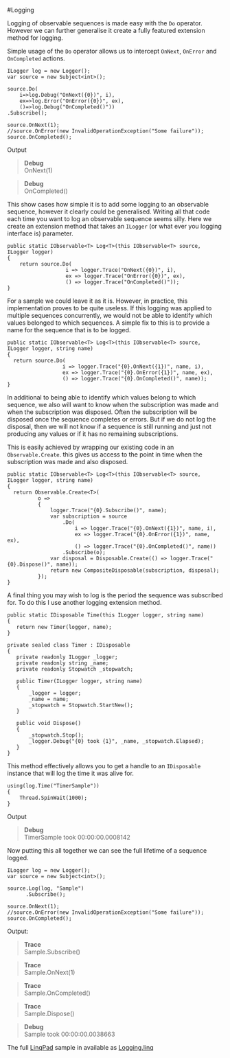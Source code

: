 #Logging

Logging of observable sequences is made easy with the `Do` operator. 
However we can further generalise it create a fully featured extension method for logging.

Simple usage of the `Do` operator allows us to intercept `OnNext`, `OnError` and `OnCompleted` actions.

	ILogger log = new Logger();
	var source = new Subject<int>();
	
	source.Do(
		i=>log.Debug("OnNext({0})", i),
		ex=>log.Error("OnError({0})", ex),
		()=>log.Debug("OnCompleted()"))
	.Subscribe();
	
	source.OnNext(1);
	//source.OnError(new InvalidOperationException("Some failure"));
	source.OnCompleted();

Output

> **Debug**  
> OnNext(1) 

> **Debug**  
> OnCompleted() 

This show cases how simple it is to add some logging to an observable sequence, however it clearly could be generalised.
Writing all that code each time you want to log an observable sequence seems silly. 
Here we create an extension method that takes an `ILogger` (or what ever you logging interface is) parameter.


	public static IObservable<T> Log<T>(this IObservable<T> source, ILogger logger)
	{
		return source.Do(
	                   i => logger.Trace("OnNext({0})", i),
	                   ex => logger.Trace("OnError({0})", ex),
	                   () => logger.Trace("OnCompleted()"));
	}

For a sample we could leave it as it is. 
However, in practice, this implementation proves to be quite useless.
If this logging was applied to multiple sequences concurrently, we would not be able to identify which values belonged to which sequences.
A simple fix to this is to provide a name for the sequence that is to be logged.


	public static IObservable<T> Log<T>(this IObservable<T> source, ILogger logger, string name)
	{
	  return source.Do(
                      i => logger.Trace("{0}.OnNext({1})", name, i),
                      ex => logger.Trace("{0}.OnError({1})", name, ex),
                      () => logger.Trace("{0}.OnCompleted()", name));
	}


In additional to being able to identify which values belong to which sequence, we also will want to know when the subscription was made and when the subscription was disposed.
Often the subscription will be disposed once the sequence completes or errors.
But if we do not log the disposal, then we will not know if a sequence is still running and just not producing any values or if it has no remaining subscriptions.

This is easily achieved by wrapping our existing code in an `Observable.Create`. this gives us access to the point in time when the subscription was made and also disposed.


	public static IObservable<T> Log<T>(this IObservable<T> source, ILogger logger, string name)
	{
	  return Observable.Create<T>(
	          o =>
	          {
	              logger.Trace("{0}.Subscribe()", name);
	              var subscription = source
	                  .Do(
	                      i => logger.Trace("{0}.OnNext({1})", name, i),
	                      ex => logger.Trace("{0}.OnError({1})", name, ex),
	                      () => logger.Trace("{0}.OnCompleted()", name))
	                  .Subscribe(o);
	              var disposal = Disposable.Create(() => logger.Trace("{0}.Dispose()", name));
	              return new CompositeDisposable(subscription, disposal);
	          });
	}

A final thing you may wish to log is the period the sequence was subscribed for.
To do this I use another logging extension method.

	public static IDisposable Time(this ILogger logger, string name)
	{
	   return new Timer(logger, name);
	}
	
	private sealed class Timer : IDisposable
	{
	   private readonly ILogger _logger;
	   private readonly string _name;
	   private readonly Stopwatch _stopwatch;
	
	   public Timer(ILogger logger, string name)
	   {
	       _logger = logger;
	       _name = name;
	       _stopwatch = Stopwatch.StartNew();
	   }
	
	   public void Dispose()
	   {
	       _stopwatch.Stop();
	       _logger.Debug("{0} took {1}", _name, _stopwatch.Elapsed);
	   }
	}

This method effectively allows you to get a handle to an `IDisposable` instance that will log the time it was alive for.

	using(log.Time("TimerSample"))
	{
		Thread.SpinWait(1000);
	}

Output
 
> **Debug**  
> TimerSample took 00:00:00.0008142 

Now putting this all together we can see the full lifetime of a sequence logged.

	ILogger log = new Logger();
	var source = new Subject<int>();
	
	source.Log(log, "Sample")
		  .Subscribe();
	
	source.OnNext(1);
	//source.OnError(new InvalidOperationException("Some failure"));
	source.OnCompleted();

Output:

> **Trace**  
> Sample.Subscribe() 

> **Trace**  
> Sample.OnNext(1) 

> **Trace**  
> Sample.OnCompleted() 

> **Trace**  
> Sample.Dispose() 

> **Debug**  
> Sample took 00:00:00.0038663 

The full [LinqPad](http://www.linqpad.net) sample in available as [Logging.linq](Logging.linq)
